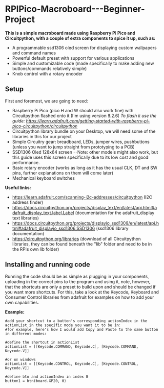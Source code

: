 # RPIPico-Macroboard---Beginner-Project
**This is a simple macroboard made using Raspberry PI Pico and Circuitpython, with a couple of extra components to spice it up, such as:**
- A programmable ssd1306 oled screen for displaying custom wallpapers and command names
- Powerful default preset with support for various applications
- Simple and customizable code (made specifically to make adding new buttons/commands relatively simple)
- Knob control with a rotary encoder

## Setup
First and foremost, we are going to need:
- Raspberry Pi Pico (pico H and W should also work fine) with Circuitpython flashed onto it (I'm using version 8.2.6)
      *To flash it use the guide: https://learn.adafruit.com/getting-started-with-raspberry-pi-pico-circuitpython/circuitpython*
- Circuitpython library bundle on your Desktop, we will need some of the libraries in this for our project
- Simple Circuitry gear: breadboard, LEDs, jumper wires, pushbuttons (unless you want to jump straight from prototyping to a PCB)
- SSD1306 Oled 128x64 screen --Note: other models might also work, but this guide uses this screen specifically due to its low cost and good performance.
- Basic rotary encoder (works as long as it has the usual CLK, DT and SW pins, further explanations on them will come later)
- Mechanical keyboard switches

**Useful links:**
- https://learn.adafruit.com/scanning-i2c-addresses/circuitpython (I2C address finder)
- https://docs.circuitpython.org/projects/display_text/en/latest/api.html#adafruit_display_text.label.Label (documentation for the adafruit_display text libraries)
- https://docs.circuitpython.org/projects/displayio_ssd1306/en/latest/api.html#adafruit_displayio_ssd1306.SSD1306 (ssd1306 library documentation)
- https://circuitpython.org/libraries (download of all Circuitpython libraries, they can be found beneath the "lib" folder and need to be in the RPIs own lib folder)

## Installing and running code
Running the code should be as simple as plugging in your components, uploading in the correct pins to the program and using it, note, however, that the shortcuts are only a preset to build upon and should be changed if you want more shortcuts.
For this, take a look at the Keycode, Keyboard and Consumer Control libraries from adafruit for examples on how to add your own capabilities.

**Example:**
```
#add your shortcut to a button's corresponding actionIndex in the actionList in the specific mode you want it to be in:
#for example, here's how I would add Copy and Paste to the same button in different modes:

#define the shortcut in actionList
actionList = [[Keycode.COMMAND, Keycode.C], [Keycode.COMMAND, Keycode.V]]

#or on windows
actionList = [[Keycode.CONTROL, Keycode.C], [Keycode.CONTROL, Keycode.V]]

#define btn and actionIndex in index 0
button1 = btn(board.GP20, 0)
```
